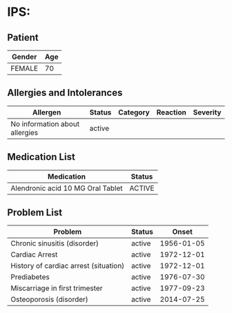 # IPS:

## Patient

|Gender|Age|
|---|---|
|FEMALE|70|

## Allergies and Intolerances

|Allergen|Status|Category|Reaction|Severity|
|---|---|---|---|---|
|No information about allergies|active||||

## Medication List

|Medication|Status|
|---|---|
|Alendronic acid 10 MG Oral Tablet|ACTIVE|

## Problem List

|Problem|Status|Onset|
|---|---|---|
|Chronic sinusitis (disorder)|active|1956-01-05|
|Cardiac Arrest|active|1972-12-01|
|History of cardiac arrest (situation)|active|1972-12-01|
|Prediabetes|active|1976-07-30|
|Miscarriage in first trimester|active|1977-09-23|
|Osteoporosis (disorder)|active|2014-07-25|
